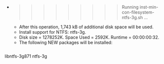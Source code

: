 * >>>>>>>>> Running inst-min-con-filesystem-ntfs-3g.sh ...
  * After this operation, 1,743 kB of additional disk space will be used.
  * Install support for NTFS: ntfs-3g.
  * Disk size = 1278252K. Space Used = 2592K. Runtime = 00:00:00:32.
  * The following NEW packages will be installed:
  ```bash
libntfs-3g871 ntfs-3g
  ```

